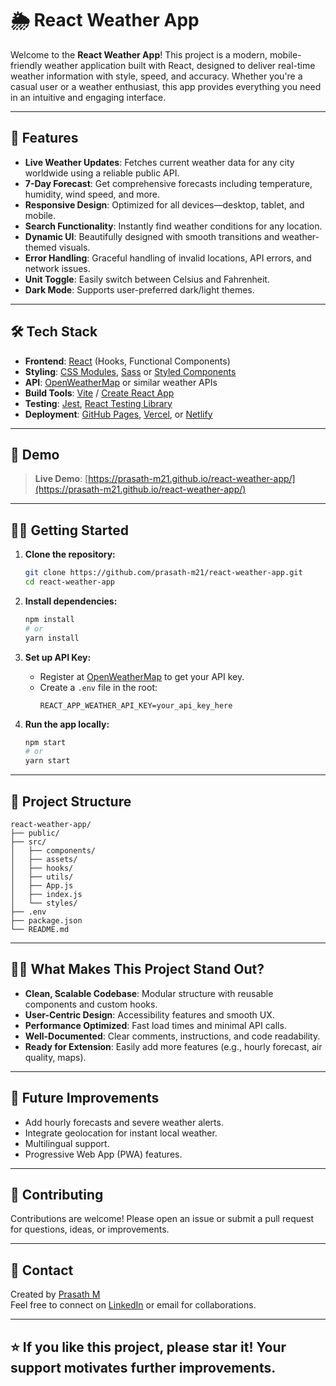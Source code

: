 # 🌦️ React Weather App

Welcome to the **React Weather App**! This project is a modern, mobile-friendly weather application built with React, designed to deliver real-time weather information with style, speed, and accuracy. Whether you're a casual user or a weather enthusiast, this app provides everything you need in an intuitive and engaging interface.

---

## 🚀 Features

- **Live Weather Updates**: Fetches current weather data for any city worldwide using a reliable public API.
- **7-Day Forecast**: Get comprehensive forecasts including temperature, humidity, wind speed, and more.
- **Responsive Design**: Optimized for all devices—desktop, tablet, and mobile.
- **Search Functionality**: Instantly find weather conditions for any location.
- **Dynamic UI**: Beautifully designed with smooth transitions and weather-themed visuals.
- **Error Handling**: Graceful handling of invalid locations, API errors, and network issues.
- **Unit Toggle**: Easily switch between Celsius and Fahrenheit.
- **Dark Mode**: Supports user-preferred dark/light themes.

---

## 🛠️ Tech Stack

- **Frontend**: [React](https://reactjs.org/) (Hooks, Functional Components)
- **Styling**: [CSS Modules](https://github.com/css-modules/css-modules), [Sass](https://sass-lang.com/) or [Styled Components](https://styled-components.com/)
- **API**: [OpenWeatherMap](https://openweathermap.org/api) or similar weather APIs
- **Build Tools**: [Vite](https://vitejs.dev/) / [Create React App](https://create-react-app.dev/)
- **Testing**: [Jest](https://jestjs.io/), [React Testing Library](https://testing-library.com/)
- **Deployment**: [GitHub Pages](https://pages.github.com/), [Vercel](https://vercel.com/), or [Netlify](https://www.netlify.com/)

---

## 📸 Demo



> **Live Demo**: [https://prasath-m21.github.io/react-weather-app/](https://prasath-m21.github.io/react-weather-app/)

---

## 👨‍💻 Getting Started

1. **Clone the repository:**
   ```bash
   git clone https://github.com/prasath-m21/react-weather-app.git
   cd react-weather-app
   ```

2. **Install dependencies:**
   ```bash
   npm install
   # or
   yarn install
   ```

3. **Set up API Key:**
   - Register at [OpenWeatherMap](https://openweathermap.org/api) to get your API key.
   - Create a `.env` file in the root:
     ```
     REACT_APP_WEATHER_API_KEY=your_api_key_here
     ```

4. **Run the app locally:**
   ```bash
   npm start
   # or
   yarn start
   ```

---

## 📂 Project Structure

```
react-weather-app/
├── public/
├── src/
│   ├── components/
│   ├── assets/
│   ├── hooks/
│   ├── utils/
│   ├── App.js
│   ├── index.js
│   └── styles/
├── .env
├── package.json
└── README.md
```

---

## 🧑‍🎓 What Makes This Project Stand Out?

- **Clean, Scalable Codebase**: Modular structure with reusable components and custom hooks.
- **User-Centric Design**: Accessibility features and smooth UX.
- **Performance Optimized**: Fast load times and minimal API calls.
- **Well-Documented**: Clear comments, instructions, and code readability.
- **Ready for Extension**: Easily add more features (e.g., hourly forecast, air quality, maps).

---

## 📝 Future Improvements

- Add hourly forecasts and severe weather alerts.
- Integrate geolocation for instant local weather.
- Multilingual support.
- Progressive Web App (PWA) features.

---

## 🤝 Contributing

Contributions are welcome! Please open an issue or submit a pull request for questions, ideas, or improvements.

---

## 📧 Contact

Created by [Prasath M](https://github.com/prasath-m21)  
Feel free to connect on [LinkedIn](https://www.linkedin.com/in/prasath-m21/) or email for collaborations.

---

## ⭐️ If you like this project, please star it! Your support motivates further improvements.

